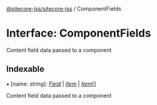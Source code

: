 [@sitecore-jss/sitecore-jss](../README.md) / ComponentFields

# Interface: ComponentFields

Content field data passed to a component

## Indexable

▪ [name: *string*]: [*Field*](field.md) \| [*Item*](item.md) \| [*Item*](item.md)[]

Content field data passed to a component

